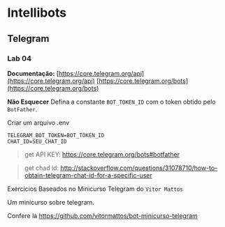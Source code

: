 # Intellibots
## Telegram
### Lab 04

**Documentação:**
[https://core.telegram.org/api](https://core.telegram.org/api) 
[https://core.telegram.org/bots](https://core.telegram.org/bots)


**Não Esquecer**
Defina a constante `BOT_TOKEN_ID` com o token obtido pelo `BotFather`.

Criar um arquivo .env

    TELEGRAM_BOT_TOKEN=BOT_TOKEN_ID
    CHAT_ID=SEU_CHAT_ID

>  get API KEY: https://core.telegram.org/bots#botfather

> get chad id: http://stackoverflow.com/questions/31078710/how-to-obtain-telegram-chat-id-for-a-specific-user

Exercicios Baseados no Minicurso Telegram do `Vitor Mattos`

Um minicurso sobre telegram.

Confere la https://github.com/vitormattos/bot-minicurso-telegram


